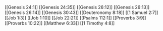 [[Genesis 24:1]]
[[Genesis 24:35]]
[[Genesis 26:12]]
[[Genesis 26:13]]
[[Genesis 26:14]]
[[Genesis 30:43]]
[[Deuteronomy 8:18]]
[[1 Samuel 2:7]]
[[Job 1:3]]
[[Job 1:10]]
[[Job 22:21]]
[[Psalms 112:1]]
[[Proverbs 3:9]]
[[Proverbs 10:22]]
[[Matthew 6:33]]
[[1 Timothy 4:8]]
